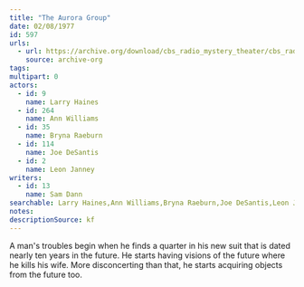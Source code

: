 ```yaml
---
title: "The Aurora Group"
date: 02/08/1977
id: 597
urls: 
  - url: https://archive.org/download/cbs_radio_mystery_theater/cbs_radio_mystery_theater-0551-0600.zip/cbs_radio_mystery_theater-0551-0600%2Fcbsrmt_0597_the_aurora_group.mp3
    source: archive-org
tags: 
multipart: 0
actors:  
  - id: 9
    name: Larry Haines  
  - id: 264
    name: Ann Williams  
  - id: 35
    name: Bryna Raeburn  
  - id: 114
    name: Joe DeSantis  
  - id: 2
    name: Leon Janney
writers:  
  - id: 13
    name: Sam Dann
searchable: Larry Haines,Ann Williams,Bryna Raeburn,Joe DeSantis,Leon Janney Sam Dann
notes: 
descriptionSource: kf
---
```

A man's troubles begin when he finds a quarter in his new suit that is dated nearly ten years in the future. He starts having visions of the future where he kills his wife. More disconcerting than that, he starts acquiring objects from the future too.
